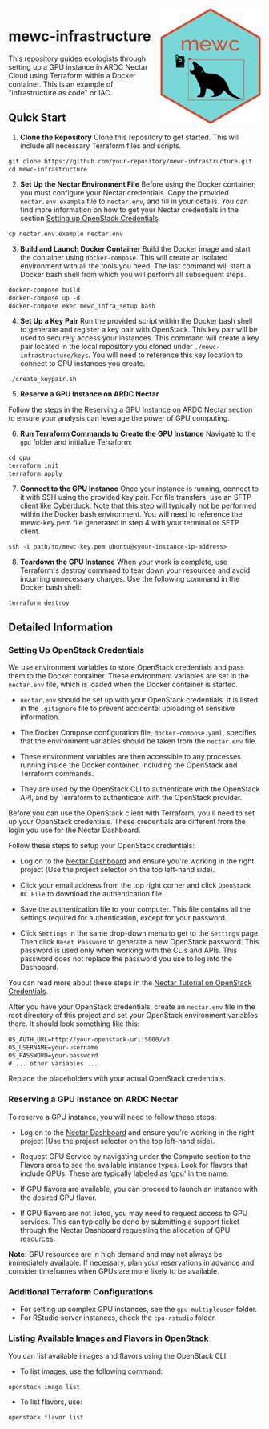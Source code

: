<img src="mewc_logo_hex.png" alt="MEWC Hex Sticker" width="200" align="right"/>

# mewc-infrastructure

This repository guides ecologists through setting up a GPU instance in ARDC Nectar Cloud using Terraform within a Docker container. This is an example of "infrastructure as code" or IAC. 

## Quick Start

1. **Clone the Repository**
Clone this repository to get started. This will include all necessary Terraform files and scripts.

```
git clone https://github.com/your-repository/mewc-infrastructure.git
cd mewc-infrastructure
```


2. **Set Up the Nectar Environment File**
Before using the Docker container, you must configure your Nectar credentials. Copy the provided `nectar.env.example` file to `nectar.env`, and fill in your details. You can find more information on how to get your Nectar credentials in the section [Setting up OpenStack Credentials](https://github.com/zaandahl/mewc-infrastructure/blob/main/README.md#setting-up-openstack-credentials).

```
cp nectar.env.example nectar.env
```



3. **Build and Launch Docker Container**
Build the Docker image and start the container using `docker-compose`. This will create an isolated environment with all the tools you need. The last command will start a Docker bash shell from which you will perform all subsequent steps.

```
docker-compose build
docker-compose up -d
docker-compose exec mewc_infra_setup bash
```


4. **Set Up a Key Pair**
Run the provided script within the Docker bash shell to generate and register a key pair with OpenStack. This key pair will be used to securely access your instances. This command will create a key pair located in the local repository you cloned under `./mewc-infrastructure/keys`. You will need to reference this key location to connect to GPU instances you create.

```
./create_keypair.sh
```

5. **Reserve a GPU Instance on ARDC Nectar**

Follow the steps in the Reserving a GPU Instance on ARDC Nectar section to ensure your analysis can leverage the power of GPU computing.

6. **Run Terraform Commands to Create the GPU Instance**
Navigate to the `gpu` folder and initialize Terraform:

```
cd gpu
terraform init
terraform apply
```


7. **Connect to the GPU Instance**
Once your instance is running, connect to it with SSH using the provided key pair. For file transfers, use an SFTP client like Cyberduck. Note that this step will typically not be performed within the Docker bash environment. You will need to reference the mewc-key.pem file generated in step 4 with your terminal or SFTP client. 

```
ssh -i path/to/mewc-key.pem ubuntu@<your-instance-ip-address>
```


8. **Teardown the GPU Instance**
When your work is complete, use Terraform's destroy command to tear down your resources and avoid incurring unnecessary charges. Use the following command in the Docker bash shell:

```
terraform destroy
```


## Detailed Information

### Setting Up OpenStack Credentials

We use environment variables to store OpenStack credentials and pass them to the Docker container. These environment variables are set in the `nectar.env` file, which is loaded when the Docker container is started.

- `nectar.env` should be set up with your OpenStack credentials. It is listed in the `.gitignore` file to prevent accidental uploading of sensitive information.

- The Docker Compose configuration file, `docker-compose.yaml`, specifies that the environment variables should be taken from the `nectar.env` file.

- These environment variables are then accessible to any processes running inside the Docker container, including the OpenStack and Terraform commands.

- They are used by the OpenStack CLI to authenticate with the OpenStack API, and by Terraform to authenticate with the OpenStack provider.

Before you can use the OpenStack client with Terraform, you'll need to set up your OpenStack credentials. These credentials are different from the login you use for the Nectar Dashboard.

Follow these steps to setup your OpenStack credentials:

- Log on to the [Nectar Dashboard](https://dashboard.rc.nectar.org.au) and ensure you're working in the right project (Use the project selector on the top left-hand side).

- Click your email address from the top right corner and click `OpenStack RC File` to download the authentication file.

- Save the authentication file to your computer. This file contains all the settings required for authentication, except for your password.

- Click `Settings` in the same drop-down menu to get to the `Settings` page. Then click `Reset Password` to generate a new OpenStack password. This password is used only when working with the CLIs and APIs. This password does not replace the password you use to log into the Dashboard.

You can read more about these steps in the [Nectar Tutorial on OpenStack Credentials](https://tutorials.rc.nectar.org.au/openstack-cli/04-credentials).

After you have your OpenStack credentials, create an `nectar.env` file in the root directory of this project and set your OpenStack environment variables there. It should look something like this:

```env
OS_AUTH_URL=http://your-openstack-url:5000/v3
OS_USERNAME=your-username
OS_PASSWORD=your-password
# ... other variables ...
```

Replace the placeholders with your actual OpenStack credentials. 


### Reserving a GPU Instance on ARDC Nectar
To reserve a GPU instance, you will need to follow these steps:

- Log on to the [Nectar Dashboard](https://dashboard.rc.nectar.org.au) and ensure you're working in the right project (Use the project selector on the top left-hand side).

- Request GPU Service by navigating under the Compute section to the Flavors area to see the available instance types. Look for flavors that include GPUs. These are typically labeled as 'gpu' in the name.

- If GPU flavors are available, you can proceed to launch an instance with the desired GPU flavor.

- If GPU flavors are not listed, you may need to request access to GPU services. This can typically be done by submitting a support ticket through the Nectar Dashboard requesting the allocation of GPU resources.

**Note:** GPU resources are in high demand and may not always be immediately available. If necessary, plan your reservations in advance and consider timeframes when GPUs are more likely to be available.



### Additional Terraform Configurations

- For setting up complex GPU instances, see the `gpu-multipleuser` folder.
- For RStudio server instances, check the `cpu-rstudio` folder.


### Listing Available Images and Flavors in OpenStack

You can list available images and flavors using the OpenStack CLI:

- To list images, use the following command:
```
openstack image list
```

- To list flavors, use:
```
openstack flavor list
```


